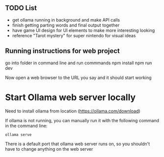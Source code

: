 TODO List
----------
- get ollama running in background and make API calls
- finish getting parting words and final output together
- have game UI design for UI elements to make more interesting looking
- reference "Tarot mystery" for super nintendo for visual ideas


## Running instructions for web project

go into folder in command line and run commmands
    npm install
    npm run dev


Now open a web browser to the URL you say and it should start working



# Start Ollama web server locally

Need to install ollama from location (https://ollama.com/download)

If ollama is not running, you can manually run it with the following command in the command line:

    ollama serve

There is a default port that ollama web server runs on, so you shouldn't have to change anything on the web server


